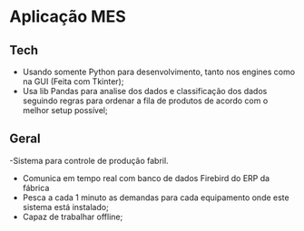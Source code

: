 # Aplicação MES  
 
## Tech

- Usando somente Python para desenvolvimento, tanto nos engines como na GUI (Feita com Tkinter);
- Usa lib Pandas para analise dos dados e classificação dos dados seguindo regras para ordenar a fila de produtos de acordo com o melhor setup possível;

## Geral  
 
 -Sistema para controle de produção fabril. 
- Comunica em tempo real com banco de dados Firebird do ERP da fábrica
- Pesca a cada 1 minuto as demandas para cada equipamento onde este sistema está instalado;
- Capaz de trabalhar offline;
